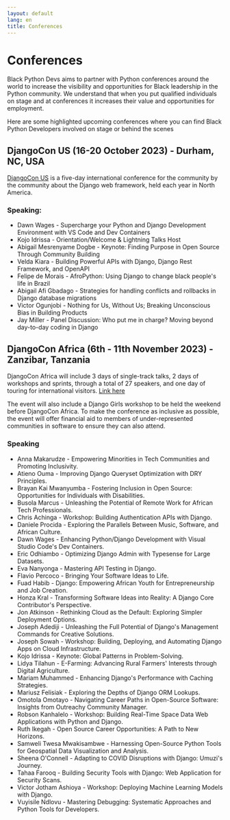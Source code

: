 ```yaml
---
layout: default
lang: en
title: Conferences
---
```


# Conferences

Black Python Devs aims to partner with Python conferences around the world to increase the visibility and opportunities for Black leadership in the Python community. We understand that when you put qualified individuals on stage and at conferences it increases their value and opportunities for employment.

<!--
To add a conference one of the following should apply

1. A Black Python Dev Member should be speaking at the conference
2. The conference should have programs in place to empower Black and other Historically Excluded Communities to contribute.

Sample
-----

## CONFERENCE NAME (DATES), City, Region, Country

ONE SENTENCE DESCRIPTION OF THE CONFERENCE. Be sure to link to the conference itself.

### Speaking
- PERSON - TALK or ROLE NAME
---
-->

Here are some highlighted upcoming conferences where you can find Black Python Developers involved on stage or behind the scenes

<!-- conferences starts -->

## DjangoCon US (16-20 October 2023) - Durham, NC, USA

[DjangoCon US](https://2023.djangocon.us/) is a five-day international conference for the community by the community about the Django web framework, held each year in North America.

### Speaking:

- Dawn Wages - Supercharge your Python and Django Development Environment with VS Code and Dev Containers
- Kojo Idrissa - Orientation/Welcome & Lightning Talks Host
- Abigail Mesrenyame Dogbe - Keynote: Finding Purpose in Open Source Through Community Building
- Velda Kiara - Building Powerful APIs with Django, Django Rest Framework, and OpenAPI
- Felipe de Morais - AfroPython: Using Django to change black people's life in Brazil
- Abigail Afi Gbadago - Strategies for handling conflicts and rollbacks in Django database migrations
- Victor Ogunjobi - Nothing for Us, Without Us; Breaking Unconscious Bias in Building Products
- Jay Miller - Panel Discussion: Who put me in charge? Moving beyond day-to-day coding in Django

## DjangoCon Africa (6th - 11th November 2023) - Zanzibar, Tanzania

DjangoCon Africa will include 3 days of single-track talks, 2 days of workshops and sprints, through a total of 27 speakers, and one day of touring for international visitors. [Link here](https://2023.djangocon.africa/news/announcing-djangocon-africa-2023/)

The event will also include a Django Girls workshop to be held the weekend before DjangoCon Africa. To make the conference as inclusive as possible, the event will offer financial aid to members of under-represented communities in software to ensure they can also attend.

### Speaking

- Anna Makarudze - Empowering Minorities in Tech Communities and Promoting Inclusivity.
- Atieno Ouma - Improving Django Queryset Optimization with DRY Principles.
- Brayan Kai Mwanyumba - Fostering Inclusion in Open Source: Opportunities for Individuals with Disabilities.
- Busola Marcus - Unleashing the Potential of Remote Work for African Tech Professionals.
- Chris Achinga - Workshop: Building Authentication APIs with Django.
- Daniele Procida - Exploring the Parallels Between Music, Software, and African Culture.
- Dawn Wages - Enhancing Python/Django Development with Visual Studio Code's Dev Containers.
- Eric Odhiambo - Optimizing Django Admin with Typesense for Large Datasets.
- Eva Nanyonga - Mastering API Testing in Django.
- Flavio Percoco - Bringing Your Software Ideas to Life.
- Fuad Habib - Django: Empowering African Youth for Entrepreneurship and Job Creation.
- Honza Kral - Transforming Software Ideas into Reality: A Django Core Contributor's Perspective.
- Jon Atkinson - Rethinking Cloud as the Default: Exploring Simpler Deployment Options.
- Joseph Adediji - Unleashing the Full Potential of Django's Management Commands for Creative Solutions.
- Joseph Sowah - Workshop: Building, Deploying, and Automating Django Apps on Cloud Infrastructure.
- Kojo Idrissa - Keynote: Global Patterns in Problem-Solving.
- Lidya Tilahun - E-Farming: Advancing Rural Farmers' Interests through Digital Agriculture.
- Mariam Muhammed - Enhancing Django's Performance with Caching Strategies.
- Mariusz Felisiak - Exploring the Depths of Django ORM Lookups.
- Omotola Omotayo - Navigating Career Paths in Open-Source Software: Insights from Outreachy Community Manager.
- Robson Kanhalelo - Workshop: Building Real-Time Space Data Web Applications with Python and Django.
- Ruth Ikegah - Open Source Career Opportunities: A Path to New Horizons.
- Samweli Twesa Mwakisambwe - Harnessing Open-Source Python Tools for Geospatial Data Visualization and Analysis.
- Sheena O'Connell - Adapting to COVID Disruptions with Django: Umuzi's Journey.
- Tahaa Farooq - Building Security Tools with Django: Web Application for Security Scans.
- Victor Jotham Ashioya - Workshop: Deploying Machine Learning Models with Django.
- Vuyisile Ndlovu - Mastering Debugging: Systematic Approaches and Python Tools for Developers.
<!-- conferences ends -->
